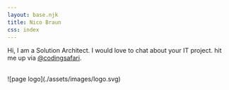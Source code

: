 ```yaml
---
layout: base.njk
title: Nico Braun
css: index
---
```


Hi, I am a Solution Architect. I would love to chat about your IT project. hit me up via [@codingsafari](https://twitter.com/messages/compose?recipient_id=3169215365).

<br>
![page logo](./assets/images/logo.svg)
<br>
